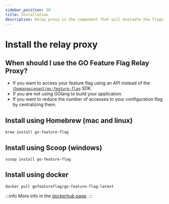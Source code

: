```yaml
---
sidebar_position: 20
title: Installation
description: Relay proxy is the component that will evaluate the flags, this page explain how to install it.
---
```


# Install the relay proxy

## When should I use the GO Feature Flag Relay Proxy?
- If you want to access your feature flag using an API instead of the [`thomaspoignant/go-feature-flag`](https://github.com/thomaspoignant/go-feature-flag) SDK.
- If you are not using GOlang to build your application.
- If you want to reduce the number of accesses to your configuration flag by centralizing them.
<!-- - If you are using any SDKs that connect to the Relay Proxy. -->

## Install using Homebrew (mac and linux)
```shell
brew install go-feature-flag
```

## Install using Scoop (windows)
```shell
scoop install go-feature-flag
```

## Install using docker
```shell
docker pull gofeatureflag/go-feature-flag:latest
```
:::info
More info in the [dockerhub page](https://hub.docker.com/r/thomaspoignant/go-feature-flag).
:::

